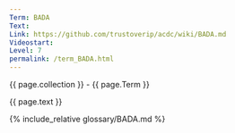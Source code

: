 ```yaml
---
Term: BADA
Text: 
Link: https://github.com/trustoverip/acdc/wiki/BADA.md
Videostart: 
Level: 7
permalink: /term_BADA.html
---
```


{{ page.collection }} - {{ page.Term }}

   {{ page.text }}

{% include_relative glossary/BADA.md %}

